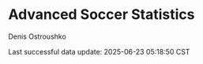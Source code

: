 # Advanced Soccer Statistics
Denis Ostroushko

<!-- gfm -->

Last successful data update: 2025-06-23 05:18:50 CST
